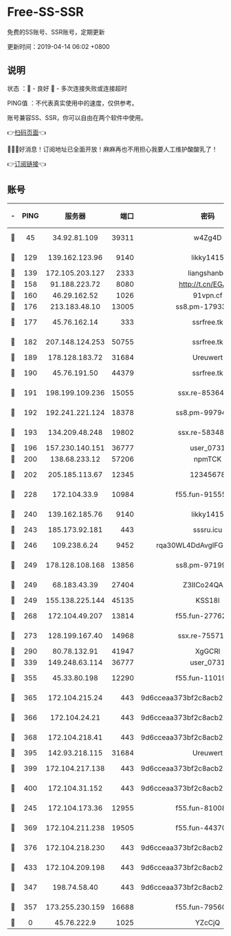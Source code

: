 # Free-SS-SSR

免费的SS账号、SSR账号，定期更新

更新时间：2019-04-14 06:02 +0800

## 说明

状态     ：🙂 - 良好 🙁 - 多次连接失败或连接超时

PING值   ：不代表真实使用中的速度，仅供参考。

账号兼容SS、SSR，你可以自由在两个软件中使用。

👉[扫码页面](https://liesauer.github.io/Free-SS-SSR/)👈

🎉🎉🎉好消息！订阅地址已全面开放！麻麻再也不用担心我要人工维护酸酸乳了！

👉[订阅链接](https://www.liesauer.net/yogurt/subscribe?ACCESS_TOKEN=DAYxR3mMaZAsaqUb)👈

## 账号

|-|PING|服务器|端口|密码|加密方式|区域|
|:----:|:----:|:-----:|-----:|:----:|:----:|:----:|
|🙂|45|34.92.81.109|39311|w4Zg4D|chacha20-ietf|US|
|🙂|129|139.162.123.96|9140|likky1415|aes-256-cfb|JP|
|🙂|139|172.105.203.127|2333|liangshanbo|chacha20|JP|
|🙂|158|91.188.223.72|8080|http://t.cn/EGJIyrl|rc4-md5|RU|
|🙂|160|46.29.162.52|1026|91vpn.cf|rc4-md5|RU|
|🙂|176|213.183.48.10|13005|ss8.pm-17933646|rc4-md5|RU|
|🙂|177|45.76.162.14|333|ssrfree.tk|aes-256-cfb|SG|
|🙂|182|207.148.124.253|50755|ssrfree.tk|aes-256-cfb|SG|
|🙂|189|178.128.183.72|31684|Ureuwert|chacha20|US|
|🙂|190|45.76.191.50|44379|ssrfree.tk|aes-256-cfb|SG|
|🙂|191|198.199.109.236|15055|ssx.re-85364694|aes-256-cfb|US|
|🙂|192|192.241.221.124|18378|ss8.pm-99794211|aes-256-cfb|US|
|🙂|193|134.209.48.248|19802|ssx.re-58348307|aes-256-cfb|US|
|🙂|196|157.230.140.151|36777|user_0731|chacha20|US|
|🙂|200|138.68.233.12|57206|npmTCK|rc4-md5|US|
|🙂|202|205.185.113.67|12345|12345678|aes-256-cfb|US|
|🙂|228|172.104.33.9|10984|f55.fun-91555287|aes-256-cfb|SG|
|🙂|240|139.162.185.76|9140|likky1415|aes-256-cfb|DE|
|🙂|243|185.173.92.181|443|sssru.icu|rc4-md5|RU|
|🙂|246|109.238.6.24|9452|rqa30WL4DdAvgIFG6Fs3znzTa|aes-256-cfb|FR|
|🙂|249|178.128.108.168|13856|ss8.pm-97199813|aes-256-cfb|SG|
|🙂|249|68.183.43.39|27404|Z3IICo24QAHu|aes-256-cfb|GB|
|🙂|249|155.138.225.144|45135|KSS18l|rc4-md5|US|
|🙂|268|172.104.49.207|13814|f55.fun-27762527|aes-256-cfb|SG|
|🙂|273|128.199.167.40|14968|ssx.re-75571963|aes-256-cfb|SG|
|🙂|290|80.78.132.91|41947|XgGCRl|rc4-md5|DE|
|🙂|339|149.248.63.114|36777|user_0731|chacha20|CA|
|🙂|355|45.33.80.198|12290|f55.fun-11019774|aes-256-cfb|US|
|🙂|365|172.104.215.24|443|9d6cceaa373bf2c8acb22e60b6a58be6|aes-256-cfb|US|
|🙂|366|172.104.24.21|443|9d6cceaa373bf2c8acb22e60b6a58be6|aes-256-cfb|US|
|🙂|368|172.104.218.41|443|9d6cceaa373bf2c8acb22e60b6a58be6|aes-256-cfb|US|
|🙂|395|142.93.218.115|31684|Ureuwert|chacha20|IN|
|🙂|399|172.104.217.138|443|9d6cceaa373bf2c8acb22e60b6a58be6|aes-256-cfb|US|
|🙂|400|172.104.31.152|443|9d6cceaa373bf2c8acb22e60b6a58be6|aes-256-cfb|US|
|🙂|245|172.104.173.36|12955|f55.fun-81008774|aes-256-cfb|SG|
|🙂|369|172.104.211.238|19505|f55.fun-44370256|aes-256-cfb|US|
|🙂|376|172.104.218.230|443|9d6cceaa373bf2c8acb22e60b6a58be6|aes-256-cfb|US|
|🙂|433|172.104.209.198|443|9d6cceaa373bf2c8acb22e60b6a58be6|aes-256-cfb|US|
|🙁|347|198.74.58.40|443|9d6cceaa373bf2c8acb22e60b6a58be6|aes-256-cfb|US|
|🙁|357|173.255.230.159|16688|f55.fun-79560972|aes-256-cfb|US|
|🙁|0|45.76.222.9|1025|YZcCjQ|rc4-md5|JP|
